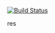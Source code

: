 [![Build Status](https://travis-ci.org/BorisovSergei113/lab06.svg?branch=master)](https://travis-ci.org/BorisovSergei113/lab06)

res
